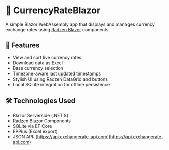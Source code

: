 # 💱 CurrencyRateBlazor

A simple Blazor WebAssembly app that displays and manages currency exchange rates using [Radzen Blazor](https://blazor.radzen.com/) components.

## 🔧 Features

- View and sort live currency rates
- Download data as Excel
- Base currency selection
- Timezone-aware last updated timestamps
- Stylish UI using Radzen DataGrid and buttons
- Local SQLite integration for offline persistence

## 🛠️ Technologies Used

- Blazor Serverside (.NET 8)
- Radzen Blazor Components
- SQLite via EF Core
- EPPlus (Excel export)
- JSON API: [https://api.exchangerate-api.com](https://api.exchangerate-api.com)


